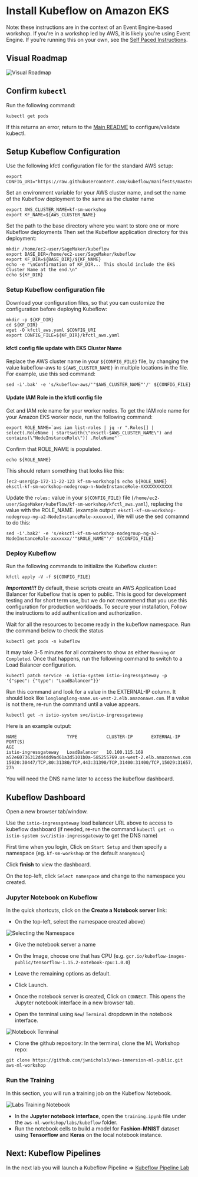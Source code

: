 # Install Kubeflow on Amazon EKS

Note: these instructions are in the context of an Event Engine-based workshop. If you're in a workshop led by AWS, it is likely you're using Event Engine. If you're running this on your own, see the [Self Paced Instructions](README-SELFPACED.md).

## Visual Roadmap

![Visual Roadmap](img/kubeflow-lab-overview.png)

## Confirm ```kubectl```
Run the following command:
```shell
kubectl get pods
```
If this returns an error, return to the [Main README](/README.md#FirstSteps) to configure/validate kubectl.

## Setup Kubeflow Configuration

Use the following kfctl configuration file for the standard AWS setup:

```shell
export CONFIG_URI="https://raw.githubusercontent.com/kubeflow/manifests/master/kfdef/kfctl_aws.v1.0.2.yaml"
```

Set an environment variable for your AWS cluster name, and set the name of the Kubeflow deployment to the same as the cluster name

```shell
export AWS_CLUSTER_NAME=kf-sm-workshop
export KF_NAME=${AWS_CLUSTER_NAME}
```

Set the path to the base directory where you want to store one or more Kubeflow deployments
Then set the Kubeflow application directory for this deployment:

```shell
mkdir /home/ec2-user/SageMaker/kubeflow
export BASE_DIR=/home/ec2-user/SageMaker/kubeflow
export KF_DIR=${BASE_DIR}/${KF_NAME}
echo -e "\nConfirmation of KF_DIR... This should include the EKS Cluster Name at the end.\n"
echo ${KF_DIR}
```

### Setup Kubeflow configuration file

Download your configuration files, so that you can customize the configuration before deploying Kubeflow:

```shell
mkdir -p ${KF_DIR}
cd ${KF_DIR}
wget -O kfctl_aws.yaml $CONFIG_URI
export CONFIG_FILE=${KF_DIR}/kfctl_aws.yaml
```

#### kfctl config file update with EKS Cluster Name

Replace the AWS cluster name in your `${CONFIG_FILE}` file, by changing the value kubeflow-aws to `${AWS_CLUSTER_NAME}` in multiple locations in the file. For example, use this sed command:

```shell
sed -i'.bak' -e 's/kubeflow-aws/'"$AWS_CLUSTER_NAME"'/' ${CONFIG_FILE}
```

#### Update IAM Role in the kfctl config file

Get and IAM role name for your worker nodes. To get the IAM role name for your Amazon EKS worker node, run the following command:

```shell
export ROLE_NAME=`aws iam list-roles | jq -r ".Roles[] | select(.RoleName | startswith(\"eksctl-$AWS_CLUSTER_NAME\") and contains(\"NodeInstanceRole\")) .RoleName"`
```
Confirm that ROLE_NAME is populated. 

```shell
echo ${ROLE_NAME}
```

This should return something that looks like this:
```
[ec2-user@ip-172-11-22-123 kf-sm-workshop]$ echo ${ROLE_NAME}
eksctl-kf-sm-workshop-nodegroup-n-NodeInstanceRole-XXXXXXXXXXXX
```

Update the `roles:` value in your `${CONFIG_FILE}` file (`/home/ec2-user/SageMaker/kubeflow/kf-sm-workshop/kfctl_aws.yaml`), replacing the value with the ROLE_NAME. (example output: `eksctl-kf-sm-workshop-nodegroup-ng-a2-NodeInstanceRole-xxxxxxx`), We will use the sed comamnd to do this:

```shell
sed -i'.bak2' -e 's/eksctl-kf-sm-workshop-nodegroup-ng-a2-NodeInstanceRole-xxxxxxx/'"$ROLE_NAME"'/' ${CONFIG_FILE}
```

### Deploy Kubeflow

Run the following commands to initialize the Kubeflow cluster:

```shell
kfctl apply -V -f ${CONFIG_FILE}
```

**_Important!!!_** By default, these scripts create an AWS Application Load Balancer for Kubeflow that is open to public. This is good for development testing and for short term use, but we do not recommend that you use this configuration for production workloads. To secure your installation, Follow the instructions to add authentication and authorization.

Wait for all the resources to become ready in the kubeflow namespace. Run the command below to check the status

```shell
kubectl get pods -n kubeflow
```

It may take 3-5 minutes for all containers to show as either `Running` or `Completed`. Once that happens, run the following command to switch to a Load Balancer configuration.

```shell
kubectl patch service -n istio-system istio-ingressgateway -p '{"spec": {"type": "LoadBalancer"}}'
```

Run this command and look for a value in the EXTERNAL-IP column. It should look like `longlonglong-name.us-west-2.elb.amazonaws.com`. If a value is not there, re-run the command until a value appears.

```shell
kubectl get -n istio-system svc/istio-ingressgateway
```

Here is an example output:

```shell
NAME                   TYPE           CLUSTER-IP       EXTERNAL-IP                                                              PORT(S)                                                                                                                                      AGE
istio-ingressgateway   LoadBalancer   10.100.115.169   a52e60736312d44dd9ad61a3d5101b0a-585255769.us-west-2.elb.amazonaws.com   15020:30447/TCP,80:31380/TCP,443:31390/TCP,31400:31400/TCP,15029:31657/TCP,15030:32404/TCP,15031:32186/TCP,15032:31717/TCP,15443:30449/TCP   27h
```

You will need the DNS name later to access the kubeflow dashboard.

## Kubeflow Dashboard

Open a new browser tab/window.

Use the `istio-ingressgateway` load balancer URL above to access to kubeflow dashboard (if needed, re-run the command `kubectl get -n istio-system svc/istio-ingressgateway` to get the DNS name)

First time when you login, Click on `Start Setup` and then specify a namespace (eg. `kf-sm-workshop` or the default `anonymous`)

Click **finish** to view the dashboard.

On the top-left, click `Select namespace` and change to the namespace you created.

### Jupyter Notebook on Kubeflow

In the quick shortcuts, click on the **Create a Notebook server** link:

- On the top-left, select the namespace created above)

![Selecting the Namespace](img/kubeflow-namespace-select.png)

- Give the notebook server a name
- On the Image, choose one that has CPU (e.g. `gcr.io/kubeflow-images-public/tensorflow-1.15.2-notebook-cpu:1.0.0`)
- Leave the remaining options as default.
- Click Launch.


- Once the notebook server is created, Click on `CONNECT`. This opens the Jupyter notebook interface in a new browser tab.

- Open the terminal using `New`/ `Terminal` dropdown in the notebook interface.

![Notebook Terminal](img/kubeflow-notebook-new-terminal.png)

- Clone the github repository:
In the terminal, clone the ML Workshop repo:

```shell
git clone https://github.com/jwnichols3/aws-immersion-ml-public.git aws-ml-workshop
```

### Run the Training
In this section, you will run a training job on the Kubeflow Notebook.

![Labs Training Notebook](img/kubeflow-notebook-labs-training.png)

- In the **Jupyter notebook interface**, open the `training.ipynb` file under the `aws-ml-workshop/labs/kubeflow` folder. 
- Run the notebook cells to build a model for **Fashion-MNIST** dataset using **Tensorflow** and **Keras** on the local notebook instance.

## Next: Kubeflow Pipelines

In the next lab you will launch a Kubeflow Pipeline => [Kubeflow Pipeline Lab](README-kubeflow-pipelines.md)
